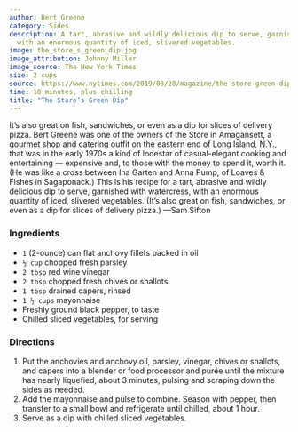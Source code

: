 ```yaml
---
author: Bert Greene
category: Sides
description: A tart, abrasive and wildly delicious dip to serve, garnished with watercress,
  with an enormous quantity of iced, slivered vegetables.
image: the_store_s_green_dip.jpg
image_attribution: Johnny Miller
image_source: The New York Times
size: 2 cups
source: https://www.nytimes.com/2019/08/28/magazine/the-store-green-dip-recipe.html
time: 10 minutes, plus chilling
title: "The Store’s Green Dip"
---
```


It’s also great on fish, sandwiches, or even as a dip for slices of delivery pizza. Bert Greene was one of the owners of the Store in Amagansett, a gourmet shop and catering outfit on the eastern end of Long Island, N.Y., that was in the early 1970s a kind of lodestar of casual-elegant cooking and entertaining — expensive and, to those with the money to spend it, worth it. (He was like a cross between Ina Garten and Anna Pump, of Loaves & Fishes in Sagaponack.) This is his recipe for a tart, abrasive and wildly delicious dip to serve, garnished with watercress, with an enormous quantity of iced, slivered vegetables. (It’s also great on fish, sandwiches, or even as a dip for slices of delivery pizza.) —Sam Sifton

### Ingredients

* `1` (2-ounce) can flat anchovy fillets packed in oil
* `½ cup` chopped fresh parsley
* `2 tbsp` red wine vinegar
* `2 tbsp` chopped fresh chives or shallots
* `1 tbsp` drained capers, rinsed
* `1 ½ cups` mayonnaise
* Freshly ground black pepper, to taste
* Chilled sliced vegetables, for serving

### Directions

1. Put the anchovies and anchovy oil, parsley, vinegar, chives or shallots, and capers into a blender or food processor and purée until the mixture has nearly liquefied, about 3 minutes, pulsing and scraping down the sides as needed.
2. Add the mayonnaise and pulse to combine. Season with pepper, then transfer to a small bowl and refrigerate until chilled, about 1 hour.
3. Serve as a dip with chilled sliced vegetables.
